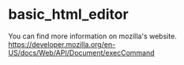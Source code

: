 # basic_html_editor

You can find more information on mozilla's website.
https://developer.mozilla.org/en-US/docs/Web/API/Document/execCommand
